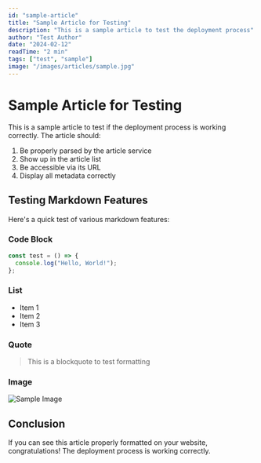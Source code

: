 ```yaml
---
id: "sample-article"
title: "Sample Article for Testing"
description: "This is a sample article to test the deployment process"
author: "Test Author"
date: "2024-02-12"
readTime: "2 min"
tags: ["test", "sample"]
image: "/images/articles/sample.jpg"
---
```


# Sample Article for Testing

This is a sample article to test if the deployment process is working correctly. The article should:

1. Be properly parsed by the article service
2. Show up in the article list
3. Be accessible via its URL
4. Display all metadata correctly

## Testing Markdown Features

Here's a quick test of various markdown features:

### Code Block
```javascript
const test = () => {
  console.log("Hello, World!");
};
```

### List
- Item 1
- Item 2
- Item 3

### Quote
> This is a blockquote to test formatting

### Image
![Sample Image](/images/articles/sample.jpg)

## Conclusion

If you can see this article properly formatted on your website, congratulations! The deployment process is working correctly. 
